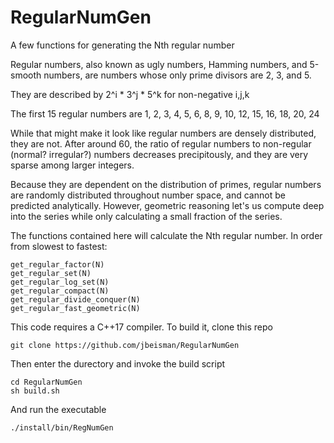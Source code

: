# RegularNumGen

A few functions for generating the Nth regular number


Regular numbers, also known as ugly numbers, Hamming
 numbers, and 5-smooth numbers, are numbers whose only
 prime divisors are 2, 3, and 5.

 They are described by
 2^i * 3^j * 5^k
 for non-negative i,j,k

 The first 15 regular numbers are
 1, 2, 3, 4, 5, 6, 8, 9, 10, 12, 15, 16, 18, 20, 24

 While that might make it look like regular numbers are
 densely distributed, they are not. After around 60, the
 ratio of regular numbers to non-regular (normal? irregular?)
 numbers decreases precipitously, and they are very sparse
 among larger integers.

 Because they are dependent on the distribution of primes,
 regular numbers are randomly distributed throughout
 number space, and cannot be predicted analytically.
 However, geometric reasoning let's us compute
 deep into the series while only calculating a small
 fraction of the series.
 
 The functions contained here will calculate the Nth 
 regular number. In order from slowest to fastest:
 ```
 get_regular_factor(N)
 get_regular_set(N)
 get_regular_log_set(N)
 get_regular_compact(N)
 get_regular_divide_conquer(N)
 get_regular_fast_geometric(N)
 ```
 
 This code requires a C++17 compiler.
 To build it, clone this repo
```
git clone https://github.com/jbeisman/RegularNumGen
```

Then enter the durectory and invoke the build script
```
cd RegularNumGen
sh build.sh
```

And run the executable
```
./install/bin/RegNumGen
```
